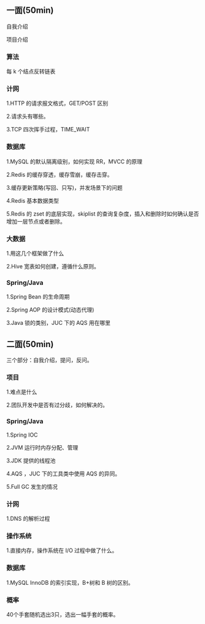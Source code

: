 ## 一面(50min)

自我介绍

项目介绍

### 算法

每 k 个结点反转链表

### 计网

1.HTTP 的请求报文格式，GET/POST 区别

2.请求头有哪些。

3.TCP 四次挥手过程，TIME_WAIT

### 数据库

1.MySQL 的默认隔离级别，如何实现 RR，MVCC 的原理

2.Redis 的缓存穿透，缓存雪崩，缓存击穿。

3.缓存更新策略(写回、只写)，并发场景下的问题

4.Redis 基本数据类型

5.Redis 的 zset 的底层实现，skiplist 的查询复杂度，插入和删除时如何确认是否增加一层节点或者删除。



### 大数据

1.用这几个框架做了什么

2.Hive 宽表如何创建，遵循什么原则。



### Spring/Java

1.Spring Bean 的生命周期

2.Spring AOP 的设计模式(动态代理)

3.Java 锁的类别，JUC 下的 AQS 用在哪里



## 二面(50min)

三个部分：自我介绍，提问，反问。



### 项目

1.难点是什么

2.团队开发中是否有过分歧，如何解决的。



### Spring/Java

1.Spring IOC

2.JVM 运行时内存分配、管理

3.JDK 提供的线程池

4.AQS ，JUC 下的工具类中使用 AQS 的异同。

5.Full GC 发生的情况



### 计网

1.DNS 的解析过程



### 操作系统

1.直接内存，操作系统在 I/O 过程中做了什么。



### 数据库

1.MySQL InnoDB 的索引实现，B+树和 B 树的区别。



### 概率

40个手套随机选出3只，选出一幅手套的概率。